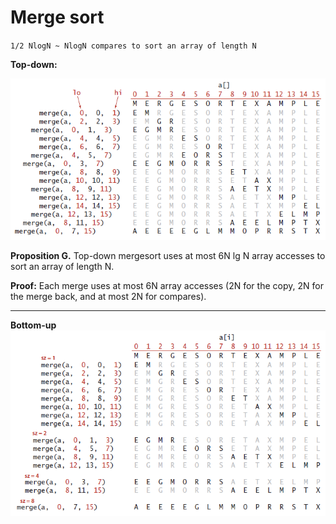 # Merge sort

`1/2 NlogN ~ NlogN compares to sort an array of length N`
	
**Top-down:** 

<img src="/images/MergeTopDown.png">

**Proposition G.** Top-down mergesort uses at most 6N lg N array accesses to sort an
array of length N.

**Proof:** Each merge uses at most 6N array accesses (2N for the copy, 2N for the
merge back, and at most 2N for compares).

<hr>

**Bottom-up**
<img src="/images/MergeBottomUp.png">
